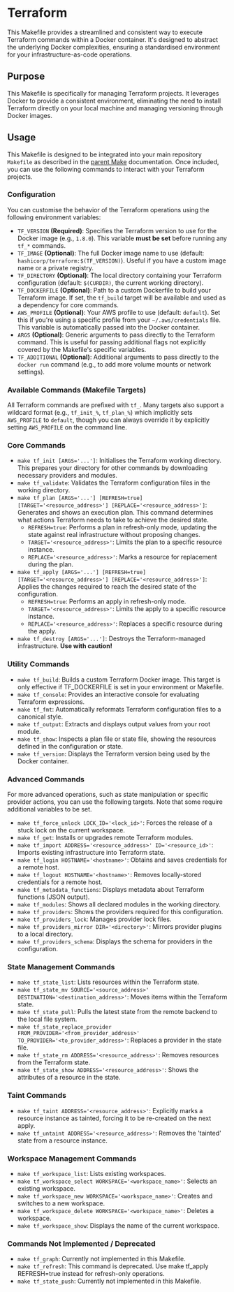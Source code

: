 # Terraform

This Makefile provides a streamlined and consistent way to execute Terraform commands within a Docker container.
It's designed to abstract the underlying Docker complexities, ensuring a standardised environment for your infrastructure-as-code operations.

## Purpose

This Makefile is specifically for managing Terraform projects.
It leverages Docker to provide a consistent environment, eliminating the need to install Terraform directly on your local machine and managing versioning through Docker images.

## Usage

This Makefile is designed to be integrated into your main repository `Makefile` as described in the [parent Make](../README.md) documentation.
Once included, you can use the following commands to interact with your Terraform projects.

### Configuration

You can customise the behavior of the Terraform operations using the following environment variables:

- `TF_VERSION` **(Required)**: Specifies the Terraform version to use for the Docker image (e.g., `1.8.0`). This variable **must be set** before running any `tf_*` commands.
- `TF_IMAGE` **(Optional)**: The full Docker image name to use (default: `hashicorp/terraform:$(TF_VERSION)`). Useful if you have a custom image name or a private registry.
- `TF_DIRECTORY` **(Optional)**: The local directory containing your Terraform configuration (default: `$(CURDIR)`, the current working directory).
- `TF_DOCKERFILE` **(Optional)**: Path to a custom Dockerfile to build your Terraform image. If set, the `tf_build` target will be available and used as a dependency for core commands.
- `AWS_PROFILE` **(Optional)**: Your AWS profile to use (default: `default`). Set this if you're using a specific profile from your `~/.aws/credentials` file. This variable is automatically passed into the Docker container.
- `ARGS` **(Optional)**: Generic arguments to pass directly to the Terraform command. This is useful for passing additional flags not explicitly covered by the Makefile's specific variables.
- `TF_ADDITIONAL` **(Optional)**: Additional arguments to pass directly to the `docker run` command (e.g., to add more volume mounts or network settings).

### Available Commands (Makefile Targets)

All Terraform commands are prefixed with `tf_`. Many targets also support a wildcard format (e.g., `tf_init_%`, `tf_plan_%`) which implicitly sets `AWS_PROFILE` to `default`, though you can always override it by explicitly setting `AWS_PROFILE` on the command line.

### Core Commands

- `make tf_init [ARGS='...']`: Initialises the Terraform working directory. This prepares your directory for other commands by downloading necessary providers and modules.
- `make tf_validate`: Validates the Terraform configuration files in the working directory.
- `make tf_plan [ARGS='...'] [REFRESH=true] [TARGET='<resource_address>'] [REPLACE='<resource_address>']`: Generates and shows an execution plan. This command determines what actions Terraform needs to take to achieve the desired state.
  - `REFRESH=true`: Performs a plan in refresh-only mode, updating the state against real infrastructure without proposing changes.
  - `TARGET='<resource_address>'`: Limits the plan to a specific resource instance.
  - `REPLACE='<resource_address>'`: Marks a resource for replacement during the plan.
- `make tf_apply [ARGS='...'] [REFRESH=true] [TARGET='<resource_address>'] [REPLACE='<resource_address>']`: Applies the changes required to reach the desired state of the configuration.
  - `REFRESH=true`: Performs an apply in refresh-only mode.
  - `TARGET='<resource_address>'`: Limits the apply to a specific resource instance.
  - `REPLACE='<resource_address>'`: Replaces a specific resource during the apply.
- `make tf_destroy [ARGS='...']`: Destroys the Terraform-managed infrastructure. **Use with caution!**

### Utility Commands

- `make tf_build`: Builds a custom Terraform Docker image. This target is only effective if TF_DOCKERFILE is set in your environment or Makefile.
- `make tf_console`: Provides an interactive console for evaluating Terraform expressions.
- `make tf_fmt`: Automatically reformats Terraform configuration files to a canonical style.
- `make tf_output`: Extracts and displays output values from your root module.
- `make tf_show`: Inspects a plan file or state file, showing the resources defined in the configuration or state.
- `make tf_version`: Displays the Terraform version being used by the Docker container.

### Advanced Commands

For more advanced operations, such as state manipulation or specific provider actions, you can use the following targets. Note that some require additional variables to be set.

- `make tf_force_unlock LOCK_ID='<lock_id>'`: Forces the release of a stuck lock on the current workspace.
- `make tf_get`: Installs or upgrades remote Terraform modules.
- `make tf_import ADDRESS='<resource_address>' ID='<resource_id>'`: Imports existing infrastructure into Terraform state.
- `make tf_login HOSTNAME='<hostname>'`: Obtains and saves credentials for a remote host.
- `make tf_logout HOSTNAME='<hostname>'`: Removes locally-stored credentials for a remote host.
- `make tf_metadata_functions`: Displays metadata about Terraform functions (JSON output).
- `make tf_modules`: Shows all declared modules in the working directory.
- `make tf_providers`: Shows the providers required for this configuration.
- `make tf_providers_lock`: Manages provider lock files.
- `make tf_providers_mirror DIR='<directory>'`: Mirrors provider plugins to a local directory.
- `make tf_providers_schema`: Displays the schema for providers in the configuration.

### State Management Commands

- `make tf_state_list`: Lists resources within the Terraform state.
- `make tf_state_mv SOURCE='<source_address>' DESTINATION='<destination_address>'`: Moves items within the Terraform state.
- `make tf_state_pull`: Pulls the latest state from the remote backend to the local file system.
- `make tf_state_replace_provider FROM_PROVIDER='<from_provider_address>' TO_PROVIDER='<to_provider_address>'`: Replaces a provider in the state file.
- `make tf_state_rm ADDRESS='<resource_address>'`: Removes resources from the Terraform state.
- `make tf_state_show ADDRESS='<resource_address>'`: Shows the attributes of a resource in the state.

### Taint Commands

- `make tf_taint ADDRESS='<resource_address>'`: Explicitly marks a resource instance as tainted, forcing it to be re-created on the next apply.
- `make tf_untaint ADDRESS='<resource_address>'`: Removes the 'tainted' state from a resource instance.

### Workspace Management Commands

- `make tf_workspace_list`: Lists existing workspaces.
- `make tf_workspace_select WORKSPACE='<workspace_name>'`: Selects an existing workspace.
- `make tf_workspace_new WORKSPACE='<workspace_name>'`: Creates and switches to a new workspace.
- `make tf_workspace_delete WORKSPACE='<workspace_name>'`: Deletes a workspace.
- `make tf_workspace_show`: Displays the name of the current workspace.

### Commands Not Implemented / Deprecated

- `make tf_graph`: Currently not implemented in this Makefile.
- `make tf_refresh`: This command is deprecated. Use make tf_apply REFRESH=true instead for refresh-only operations.
- `make tf_state_push`: Currently not implemented in this Makefile.
